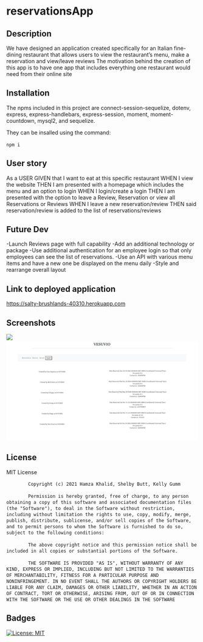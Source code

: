 # reservationsApp
## Description
We have designed an application created specifically for an Italian fine-dining restaurant that allows users to view the restaurant’s menu, make a reservation and view/leave reviews
The motivation behind the creation of this app is to have one app that includes everything one restaurant would need from their online site


## Installation
The npms included in this project are connect-session-sequelize, dotenv, express, express-handlebars, express-session, moment, moment-countdown, mysql2, and sequelize. 

They can be insalled using the command: 

``npm i``


## User story
As a USER 
GIVEN that I want to eat at this specific restaurant
WHEN I view the website
THEN I am presented with a homepage which includes the menu and an option to login 
WHEN I login/create a login
THEN I am presented with the option to leave a Review, Reservation or view all Reservations or Reviews
WHEN I leave a new reservation/review
THEN said reservation/review is added to the list of reservations/reviews


## Future Dev
-Launch Reviews page with full capability 
-Add an additional technology or package
-Use additional authentication for an employee login so that only employees can see the list of reservations.
-Use an API with various menu items and have a new one be displayed on the menu daily 
-Style and rearrange overall layout

## Link to deployed application
https://salty-brushlands-40310.herokuapp.com

## Screenshots
![](screenshot1.png)
![](screenshot2.png)

## License 
MIT License

            Copyright (c) 2021 Hamza Khalid, Shelby Butt, Kelly Gumm
            
            Permission is hereby granted, free of charge, to any person obtaining a copy of this software and associated documentation files (the "Software"), to deal in the Software without restriction, including without limitation the rights to use, copy, modify, merge, publish, distribute, sublicense, and/or sell copies of the Software, and to permit persons to whom the Software is furnished to do so, subject to the following conditions:
            
            The above copyright notice and this permission notice shall be included in all copies or substantial portions of the Software.
            
            THE SOFTWARE IS PROVIDED "AS IS", WITHOUT WARRANTY OF ANY KIND, EXPRESS OR IMPLIED, INCLUDING BUT NOT LIMITED TO THE WARRANTIES OF MERCHANTABILITY, FITNESS FOR A PARTICULAR PURPOSE AND NONINFRINGEMENT. IN NO EVENT SHALL THE AUTHORS OR COPYRIGHT HOLDERS BE LIABLE FOR ANY CLAIM, DAMAGES OR OTHER LIABILITY, WHETHER IN AN ACTION OF CONTRACT, TORT OR OTHERWISE, ARISING FROM, OUT OF OR IN CONNECTION WITH THE SOFTWARE OR THE USE OR OTHER DEALINGS IN THE SOFTWARE
            
## Badges
[![License: MIT](https://img.shields.io/badge/License-MIT-yellow.svg)](https://opensource.org/licenses/MIT)
